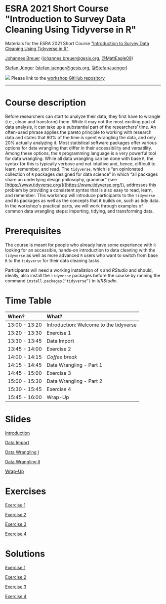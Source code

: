 # ESRA 2021 Short Course "Introduction to Survey Data Cleaning Using Tidyverse in R"
Materials for the ESRA 2021 Short Course ["Introduction to Survey Data Cleaning Using Tidyverse in R"](https://www.europeansurveyresearch.org/conferences/short-courses-2021#course7)

[Johannes Breuer](https://www.johannesbreuer.com/) ([johannes.breuer@gesis.org](mailto:johannes.breuer@gesis.org), [\@MattEagle09](https://twitter.com/MattEagle09))

[Stefan Jünger](https://stefanjuenger.github.io/) ([stefan.juenger@gesis.org](mailto:stefan.juenger@gesis.org), [\@StefanJuenger](https://twitter.com/StefanJuenger))

[![](https://licensebuttons.net/l/by/3.0/80x15.png)](https://creativecommons.org/licenses/by/4.0/) 
Please link to the [workshop GitHub repository](https://github.com/jobreu/tidyverse-workshop-esra-2021)

---

# Course description
Before researchers can start to analyze their data, they first have to wrangle (i.e., clean and transform) them. While it may not the most exciting part of data analysis, it can take up a substantial part of the researchers’ time. An often-used phrase applies the pareto principle to working with research data and states that 80% of the time is spent wrangling the data, and only 20% actually analyzing it. Most statistical software packages offer various options for data wrangling that differ in their accessibility and versatility. Among these options, the `R` programming language is a very powerful tool for data wrangling. While all data wrangling can be done with base `R`, the syntax for this is typically verbose and not intuitive and, hence, difficult to learn, remember, and read. The `tidyverse`, which is “an opinionated collection of `R` packages designed for data science” in which “all packages share an underlying design philosophy, grammar” (see [https://www.tidyverse.org/]((https://www.tidyverse.org/)), addresses this problem by providing a consistent syntax that is also easy to read, learn, and remember. This workshop will introduce participants to the `tidyverse` and its packages as well as the concepts that it builds on, such as tidy data. In the workshop's practical parts, we will work through examples of common data wrangling steps: importing, tidying, and transforming data.

# Prerequisites
The course is meant for people who already have some experience with `R` looking for an accessible, hands-on introduction to data cleaning with the `tidyverse` as well as more advanced `R` users who want to switch from base `R` to the `tidyverse` for their data cleaning tasks.

Participants will need a working installation of `R` and *RStudio* and should, ideally, also install the `tidyverse` packages before the course by running the command `install.packages(“tidyverse”)` in `R`/*RStudio*.

# Time Table
|When?         |What?                                  |
|:-------------|:--------------------------------------|
|13:00 - 13:20 |Introduction: Welcome to the tidyverse |
|13:20 - 13:30 |Exercise 1                             |
|13:30 - 13:45 |Data Import                            |
|13:45 - 14:00 |Exercise 2                             |
|14:00 - 14:15 |<i>Coffee break</i>                    |
|14:15 - 14:45 |Data Wrangling - Part 1                |
|14:45 - 15:00 |Exercise 3                             |
|15:00 - 15:30 |Data Wrangling - Part 2                |
|15:30 - 15:45 |Exercise 4                             |
|15:45 - 16:00 |Wrap-Up                                |

# Slides
[Introduction](https://jobreu.github.io/tidyverse-workshop-esra-2021/slides/01_Introduction.html)

[Data Import](https://jobreu.github.io/tidyverse-workshop-esra-2021/slides/02_Importing_Data.html)

[Data Wrangling I](https://jobreu.github.io/tidyverse-workshop-esra-2021/slides/03_Data_Wrangling1.html)

[Data Wrangling II](https://jobreu.github.io/tidyverse-workshop-esra-2021/slides/04_Data_Wrangling2.html)

[Wrap-Up](https://jobreu.github.io/tidyverse-workshop-esra-2021/slides/05_Outlook.html)


# Exercises
[Exercise 1](https://jobreu.github.io/tidyverse-workshop-esra-2021/exercises/Exercise_1.html)

[Exercise 2](https://jobreu.github.io/tidyverse-workshop-esra-2021/exercises/Exercise_2.html)

[Exercise 3](https://jobreu.github.io/tidyverse-workshop-esra-2021/exercises/Exercise_3.html)

[Exercise 4](https://jobreu.github.io/tidyverse-workshop-esra-2021/exercises/Exercise_4.html)

# Solutions
[Exercise 1](https://jobreu.github.io/tidyverse-workshop-esra-2021/solutions/Exercise_1.html)

[Exercise 2](https://jobreu.github.io/tidyverse-workshop-esra-2021/solutions/Exercise_2.html)

[Exercise 3](https://jobreu.github.io/tidyverse-workshop-esra-2021/solutions/Exercise_3.html)

[Exercise 4](https://jobreu.github.io/tidyverse-workshop-esra-2021/solutions/Exercise_4.html)



